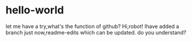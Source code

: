 # hello-world
let me have a try,what's the function of github?
Hi,robot!
Ihave added a branch just now,readme-edits which can be updated.
do you understand?
